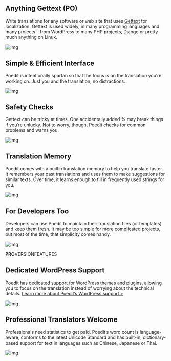 ## Anything Gettext (PO)

Write translations for any software or web site that uses [Gettext](http://en.wikipedia.org/wiki/Gettext) for localization. Gettext is used widely, in many programming languages and many projects – from WordPress to many PHP projects, Django or pretty much anything on Linux.

![img](https://poedit.net/images/home_image1.png)

## Simple & Efficient Interface

Poedit is intentionally spartan so that the focus is on the translation you’re working on. Just you and the translation, no distractions.

![img](https://poedit.net/images/home_image2.png)

## Safety Checks

Gettext can be tricky at times. One accidentally added % may break things if you’re unlucky. Not to worry, though, Poedit checks for common problems and warns you.

![img](https://poedit.net/images/home_image3.png)

## Translation Memory

Poedit comes with a builtin translation memory to help you translate faster. It remembers your past translations and uses them to make suggestions for similar texts. Over time, it learns enough to fill in frequently used strings for you.

![img](https://poedit.net/images/home_image4.png)

## For Developers Too

Developers can use Poedit to maintain their translation files (or templates) and keep them fresh. It may be too simple for more complicated projects, but most of the time, that simplicity comes handy.

![img](https://poedit.net/images/home_image5.png)

**PRO**VERSIONFEATURES

## Dedicated WordPress Support

Poedit has dedicated support for WordPress themes and plugins, allowing you to focus on the translation instead of worrying about the technical details. 
[Learn more about Poedit’s WordPress support »](https://poedit.net/wordpress)

![img](https://poedit.net/images/wordpress_image.png)

## Professional Translators Welcome

Professionals need statistics to get paid. Poedit’s word count is language-aware, conforms to the latest Unicode Standard and has built-in, dictionary-based support for text in languages such as Chinese, Japanese or Thai.

![img](https://poedit.net/images/translation_image.png)